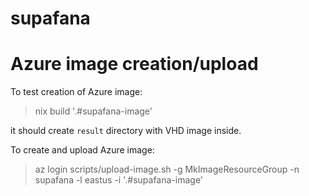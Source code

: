 # supafana


# Azure image creation/upload

To test creation of Azure image:

> nix build '.#supafana-image'

it should create `result` directory with VHD image inside.

To create and upload Azure image:

> az login
> scripts/upload-image.sh -g MkImageResourceGroup -n supafana -l eastus -i '.#supafana-image'

